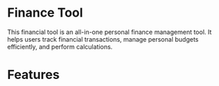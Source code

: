 # Finance Tool
This financial tool is an all-in-one personal finance management tool. It helps users track financial transactions, manage personal budgets efficiently, and perform calculations.

# Features

